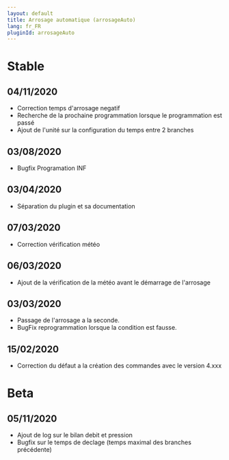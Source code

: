 ```yaml
---
layout: default
title: Arrosage automatique (arrosageAuto)
lang: fr_FR
pluginId: arrosageAuto
---
```

# Stable

## 04/11/2020
* Correction temps d'arrosage negatif
* Recherche de la prochaine programmation lorsque le programmation est passé
* Ajout de l'unité sur la configuration du temps entre 2 branches

## 03/08/2020
* Bugfix Programation INF

## 03/04/2020
* Séparation du plugin et sa documentation

## 07/03/2020
* Correction vérification météo

## 06/03/2020
* Ajout de la vérification de la météo avant le démarrage de l'arrosage

## 03/03/2020
* Passage de l'arrosage a la seconde.
* BugFix reprogrammation lorsque la condition est fausse.

## 15/02/2020
* Correction du défaut a la création des commandes avec le version 4.xxx

# Beta
## 05/11/2020
* Ajout de log sur le bilan debit et pression
* Bugfix sur le temps de declage (temps maximal des branches précédente)
